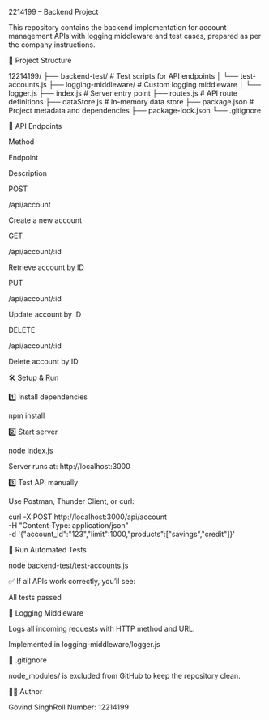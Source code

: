 2214199 – Backend Project

This repository contains the backend implementation for account management APIs with logging middleware and test cases, prepared as per the company instructions.

📂 Project Structure

12214199/
├── backend-test/             # Test scripts for API endpoints
│   └── test-accounts.js
├── logging-middleware/       # Custom logging middleware
│   └── logger.js
├── index.js                  # Server entry point
├── routes.js                 # API route definitions
├── dataStore.js              # In-memory data store
├── package.json              # Project metadata and dependencies
├── package-lock.json
└── .gitignore

🚀 API Endpoints

Method

Endpoint

Description

POST

/api/account

Create a new account

GET

/api/account/:id

Retrieve account by ID

PUT

/api/account/:id

Update account by ID

DELETE

/api/account/:id

Delete account by ID

🛠️ Setup & Run

1️⃣ Install dependencies

npm install

2️⃣ Start server

node index.js

Server runs at: http://localhost:3000

3️⃣ Test API manually

Use Postman, Thunder Client, or curl:

curl -X POST http://localhost:3000/api/account \
  -H "Content-Type: application/json" \
  -d '{"account_id":"123","limit":1000,"products":["savings","credit"]}'

🧪 Run Automated Tests

node backend-test/test-accounts.js

✅ If all APIs work correctly, you’ll see:

All tests passed

📜 Logging Middleware

Logs all incoming requests with HTTP method and URL.

Implemented in logging-middleware/logger.js

📂 .gitignore

node_modules/ is excluded from GitHub to keep the repository clean.

👨‍💻 Author

Govind SinghRoll Number: 12214199
